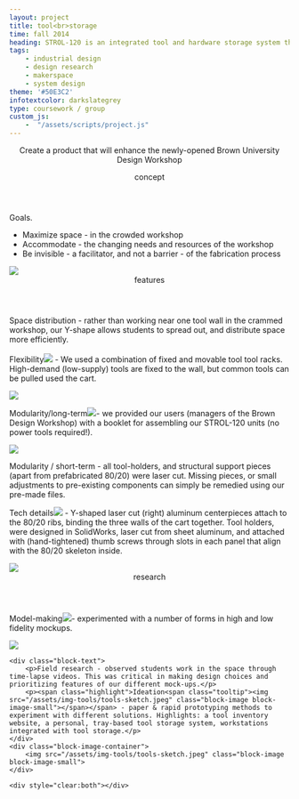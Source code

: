 ```yaml
---
layout: project
title: tool<br>storage
time: fall 2014
heading: STROL-120 is an integrated tool and hardware storage system that I  designed, prototyped and constructed over the course of a semester with Danica Mitchell, Patricia Dranoff, and Connor Lynch. The system was designed to accommodate a new makerspace at Brown University. Though my (making) focus has shifted to digital design, this project provided me a valuable foundation in design research.
tags:
    - industrial design
    - design research
    - makerspace
    - system design
theme: '#50E3C2'
infotextcolor: darkslategrey
type: coursework / group
custom_js:     
    -  "/assets/scripts/project.js"
---
```



<section class="intro block">
    <div class="intro-text block-text">
        <p style="text-align: center"> Create a product that will enhance the newly-opened Brown University Design&nbsp;Workshop
        </p>
    </div>
</section>


<section class="block">
    <header class="block-header">concept</header>
    <div class="block-text">
        Goals.
        <ul>
        <li>Maximize space - in the crowded workshop</li>
        <li>Accommodate - the changing needs and resources of the workshop</li>
        <li>Be invisible - a facilitator, and not a barrier - of the fabrication process</li>
        </ul>
    </div>
    <div class="block-image-container">
        <img src="/assets/img-tools/tools-render.jpeg" class="block-image">    
    </div>
</section>

<section class="details block">
    <header class="block-header">features</header>
    <div class="block-text">
        <p>
        Space distribution  - rather than working near one tool wall in the crammed workshop, our Y-shape allows students to spread out, and distribute space more efficiently. 
        <br>
        <br>
        <span class="highlight">Flexibility<span class="tooltip"><img src="/assets/img-tools/tools-real.jpeg" class="block-image block-image-small"></span></span>  - We used a combination of fixed and movable tool tool racks. High-demand (low-supply) tools are fixed to the wall, but common tools can be pulled used the cart.  
        </p>
    </div>    
    <div class="block-image-container">
        <img src="/assets/img-tools/tools-real.jpeg" class="block-image block-image-small">    
    </div>   
    <div class="block-text">
        <p>
        <span class="highlight">Modularity/long-term<span class="tooltip"><img src="/assets/img-tools/tools-booklet.png" class="block-image block-image-small"></span></span>- we provided our users (managers of the Brown Design Workshop) with a booklet for assembling our STROL-120 units (no power tools required!).
        </p>
    </div>        
   <div class="block-image-container">
        <img src="/assets/img-tools/tools-booklet.png" class="block-image block-image-small">    
    </div>    
    <div class="block-text">
        <p>
        Modularity / short-term - all tool-holders, and structural support pieces (apart from prefabricated 80/20) were laser cut. Missing pieces, or small adjustments to pre-existing components can simply be remedied using our pre-made files. 
        </p>
    </div>  
    <div class="block-text">
        <p>
        <span class="highlight">Tech details<span class="tooltip"><img src="/assets/img-tools/tools-techdetails.jpeg" class="block-image block-image-small"></span></span> - Y-shaped laser cut (right) aluminum centerpieces attach to the 80/20 ribs, binding the three walls of the cart together. Tool holders, were designed in SolidWorks, laser cut from sheet aluminum, and attached with (hand-tightened) thumb screws through slots in each panel that align with the 80/20 skeleton inside.
        </p>
    </div>   
   <div class="block-image-container">
        <img src="/assets/img-tools/tools-techdetails.jpeg" class="block-image block-image-small">    
    </div>    
</section>

<section class="research block">
    <header class="block-header">research</header>
    <div class="block-text">
        <p>
        <span class="highlight">Model-making<span class="tooltip"><img src="/assets/img-tools/tools-model.jpeg" class="block-image block-image-small"></span></span>- experimented with a number of forms in high and low fidelity mockups.
        </p>
    </div>
    <div class="block-image-container">
        <img src="/assets/img-tools/tools-model.jpeg" class="block-image block-image-small">    
    </div>       

    <div class="block-text">
        <p>Field research - observed students work in the space through time-lapse videos. This was critical in making design choices and prioritizing features of our different mock-ups.</p>
        <p><span class="highlight">Ideation<span class="tooltip"><img src="/assets/img-tools/tools-sketch.jpeg" class="block-image block-image-small"></span></span> - paper & rapid prototyping methods to experiment with different solutions. Highlights: a tool inventory website, a personal, tray-based tool storage system, workstations integrated with tool storage.</p>
    </div>
    <div class="block-image-container">
        <img src="/assets/img-tools/tools-sketch.jpeg" class="block-image block-image-small">    
    </div>    

    <div style="clear:both"></div>
</section>
